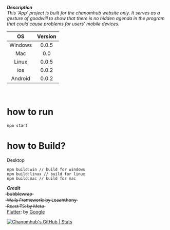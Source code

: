 ***Description***
<br>
*This 'App' project is built for the chanomhub website only. It serves as a gesture of goodwill to show that there is no hidden agenda in the program that could cause problems for users' mobile devices.*
<br>

|     OS      |   Version   |
| :---: | :---: |
| Windows  | 0.0.5  |
| Mac  | 0.0  |
| Linux  | 0.0.5  |
| ios  | 0.0.2  |
| Android  | 0.0.2  |
<br>

# how to run
```
npm start
```

# how to Build?

Desktop
```
npm build:win // build for windows
npm build:linux // build for linux
npm build:mac // build for mac
```


***Credit***
<br>
̶b̶u̶b̶b̶l̶e̶w̶r̶a̶p̶ 
<br>
 ̶W̶a̶i̶l̶s̶ ̶F̶r̶a̶m̶e̶w̶o̶r̶k̶:̶ ̶b̶y̶ ̶L̶e̶a̶a̶n̶t̶h̶o̶n̶y̶
<br>
 ̶R̶e̶a̶c̶t̶ ̶T̶S̶:̶ ̶b̶y̶ ̶M̶e̶t̶a̶
<br>
[Flutter](https://flutter.dev/): by [Google](https://developers.google.com/learn/topics/flutter)



[![Chanomhub's GitHub | Stats](https://stats.quine.sh/Chanomhub/github?theme=dark)](https://quine.sh?utm_source=widgets&utm_campaign=Chanomhub)
